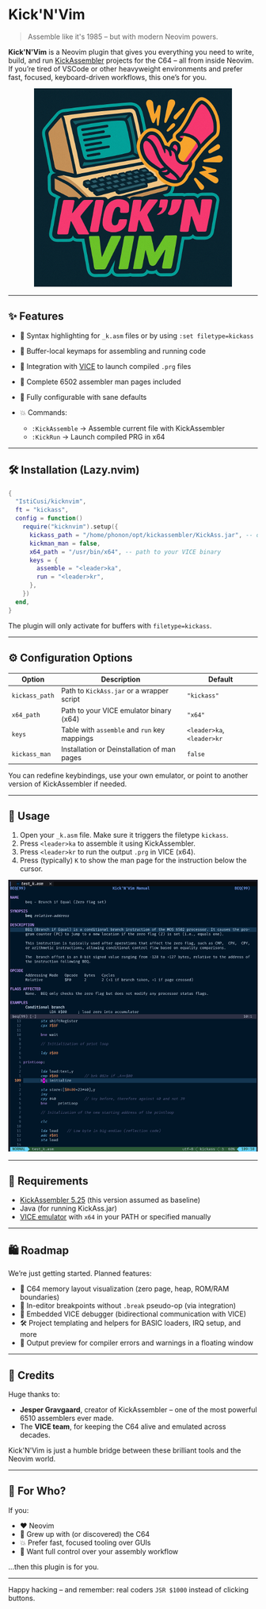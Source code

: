 

# Kick'N'Vim

> Assemble like it's 1985 – but with modern Neovim powers.

**Kick'N'Vim** is a Neovim plugin that gives you everything you need to write, build, and run [KickAssembler](http://theweb.dk/KickAssembler/) projects for the C64 – all from inside Neovim. If you’re tired of VSCode or other heavyweight environments and prefer fast, focused, keyboard-driven workflows, this one’s for you.

<p align="center">
  <img src="media/logo.png" alt="Kick'N'Vim Logo" width="400"/>
</p>

---

## ✨ Features

* 🎨 Syntax highlighting for `_k.asm` files or by using `:set filetype=kickass`
* 🧠 Buffer-local keymaps for assembling and running code
* 🏃 Integration with [VICE](https://vice-emu.sourceforge.io/) to launch compiled `.prg` files
* 🚀 Complete 6502 assembler man pages included
* 🔧 Fully configurable with sane defaults
* 💥 Commands:

  * `:KickAssemble` → Assemble current file with KickAssembler
  * `:KickRun` → Launch compiled PRG in x64

---

## 🛠 Installation (Lazy.nvim)

```lua
{
  "IstiCusi/kicknvim",
  ft = "kickass",
  config = function()
    require("kicknvim").setup({
      kickass_path = "/home/phonon/opt/kickassembler/KickAss.jar", -- or "kickass" if using a wrapper
      kickman_man = false,
      x64_path = "/usr/bin/x64", -- path to your VICE binary
      keys = {
        assemble = "<leader>ka",
        run = "<leader>kr",
      },
    })
  end,
}
```

The plugin will only activate for buffers with `filetype=kickass`.

---

## ⚙ Configuration Options

| Option         | Description                                  | Default                    |
| -------------- | -------------------------------------------- | -------------------------- |
| `kickass_path` | Path to `KickAss.jar` or a wrapper script    | `"kickass"`                |
| `x64_path`     | Path to your VICE emulator binary (x64)      | `"x64"`                    |
| `keys`         | Table with `assemble` and `run` key mappings | `<leader>ka`, `<leader>kr` |
| `kickass_man`  | Installation or Deinstallation of man pages  | `false`                    |

You can redefine keybindings, use your own emulator, or point to another version of KickAssembler if needed.

---

## 🚀 Usage

1. Open your `_k.asm` file. Make sure it triggers the filetype `kickass`.
2. Press `<leader>ka` to assemble it using KickAssembler.
3. Press `<leader>kr` to run the output `.prg` in VICE (x64).
4. Press (typically) `K` to show the man page for the instruction below the cursor.


<p align="center">
  <img src="media/example.png" alt="Kick'N'Vim Example" width="800"/>
</p>

---

## 🔎 Requirements

* [KickAssembler 5.25](http://theweb.dk/KickAssembler/) (this version assumed as baseline)
* Java (for running KickAss.jar)
* [VICE emulator](https://vice-emu.sourceforge.io/) with `x64` in your PATH or specified manually

---

## 🛍 Roadmap

We’re just getting started. Planned features:

* 🧠 C64 memory layout visualization (zero page, heap, ROM/RAM boundaries)
* 🎯 In-editor breakpoints without `.break` pseudo-op (via integration)
* 🧵 Embedded VICE debugger (bidirectional communication with VICE)
* 🛠 Project templating and helpers for BASIC loaders, IRQ setup, and more
* 💬 Output preview for compiler errors and warnings in a floating window

---

## 🙏 Credits

Huge thanks to:

* **Jesper Gravgaard**, creator of KickAssembler – one of the most powerful 6510 assemblers ever made.
* The **VICE team**, for keeping the C64 alive and emulated across decades.

Kick'N'Vim is just a humble bridge between these brilliant tools and the Neovim world.

---

## 👋 For Who?

If you:

* ❤️ Neovim
* 📂 Grew up with (or discovered) the C64
* 💥 Prefer fast, focused tooling over GUIs
* 🧱 Want full control over your assembly workflow

...then this plugin is for you.

---

Happy hacking – and remember: real coders `JSR $1000` instead of clicking buttons.

